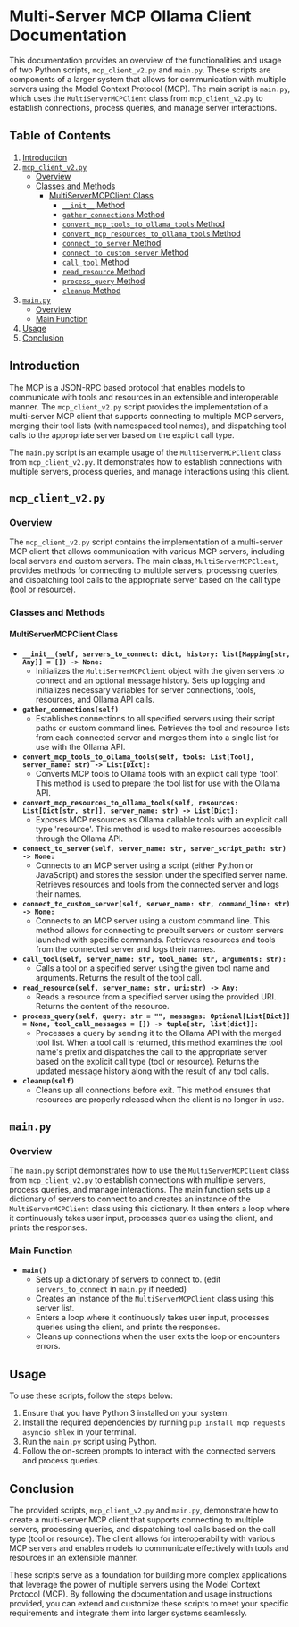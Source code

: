  # Multi-Server MCP Ollama Client Documentation

This documentation provides an overview of the functionalities and usage of two Python scripts, `mcp_client_v2.py` and `main.py`. These scripts are components of a larger system that allows for communication with multiple servers using the Model Context Protocol (MCP). The main script is `main.py`, which uses the `MultiServerMCPClient` class from `mcp_client_v2.py` to establish connections, process queries, and manage server interactions.

## Table of Contents
1. [Introduction](#introduction)
2. [`mcp_client_v2.py`](#mcp_client_v2py)
    - [Overview](#overview)
    - [Classes and Methods](#classes-and-methods)
        * [MultiServerMCPClient Class](#multiservermcpcclient-class)
            + [`__init__` Method](#init-method)
            + [`gather_connections` Method](#gather_connections-method)
            + [`convert_mcp_tools_to_ollama_tools` Method](#convert_mcp_tools_to_ollama_tools-method)
            + [`convert_mcp_resources_to_ollama_tools` Method](#convert_mcp_resources_to_ollama_tools-method)
            + [`connect_to_server` Method](#connect_to_server-method)
            + [`connect_to_custom_server` Method](#connect_to_custom_server-method)
            + [`call_tool` Method](#call_tool-method)
            + [`read_resource` Method](#read_resource-method)
            + [`process_query` Method](#process_query-method)
            + [`cleanup` Method](#cleanup-method)
3. [`main.py`](#mainpy)
    - [Overview](#overview-1)
    - [Main Function](#main-function)
4. [Usage](#usage)
5. [Conclusion](#conclusion)

## Introduction

The MCP is a JSON-RPC based protocol that enables models to communicate with tools and resources in an extensible and interoperable manner. The `mcp_client_v2.py` script provides the implementation of a multi-server MCP client that supports connecting to multiple MCP servers, merging their tool lists (with namespaced tool names), and dispatching tool calls to the appropriate server based on the explicit call type.

The `main.py` script is an example usage of the `MultiServerMCPClient` class from `mcp_client_v2.py`. It demonstrates how to establish connections with multiple servers, process queries, and manage interactions using this client.

## `mcp_client_v2.py`

### Overview

The `mcp_client_v2.py` script contains the implementation of a multi-server MCP client that allows communication with various MCP servers, including local servers and custom servers. The main class, `MultiServerMCPClient`, provides methods for connecting to multiple servers, processing queries, and dispatching tool calls to the appropriate server based on the call type (tool or resource).

### Classes and Methods

#### MultiServerMCPClient Class

- **`__init__(self, servers_to_connect: dict, history: list[Mapping[str, Any]] = []) -> None:`**
    - Initializes the `MultiServerMCPClient` object with the given servers to connect and an optional message history. Sets up logging and initializes necessary variables for server connections, tools, resources, and Ollama API calls.
- **`gather_connections(self)`**
    - Establishes connections to all specified servers using their script paths or custom command lines. Retrieves the tool and resource lists from each connected server and merges them into a single list for use with the Ollama API.
- **`convert_mcp_tools_to_ollama_tools(self, tools: List[Tool], server_name: str) -> List[Dict]:`**
    - Converts MCP tools to Ollama tools with an explicit call type 'tool'. This method is used to prepare the tool list for use with the Ollama API.
- **`convert_mcp_resources_to_ollama_tools(self, resources: List[Dict[str, str]], server_name: str) -> List[Dict]:`**
    - Exposes MCP resources as Ollama callable tools with an explicit call type 'resource'. This method is used to make resources accessible through the Ollama API.
- **`connect_to_server(self, server_name: str, server_script_path: str) -> None:`**
    - Connects to an MCP server using a script (either Python or JavaScript) and stores the session under the specified server name. Retrieves resources and tools from the connected server and logs their names.
- **`connect_to_custom_server(self, server_name: str, command_line: str) -> None:`**
    - Connects to an MCP server using a custom command line. This method allows for connecting to prebuilt servers or custom servers launched with specific commands. Retrieves resources and tools from the connected server and logs their names.
- **`call_tool(self, server_name: str, tool_name: str, arguments: str):`**
    - Calls a tool on a specified server using the given tool name and arguments. Returns the result of the tool call.
- **`read_resource(self, server_name: str, uri:str) -> Any:`**
    - Reads a resource from a specified server using the provided URI. Returns the content of the resource.
- **`process_query(self, query: str = "", messages: Optional[List[Dict]] = None, tool_call_messages = []) -> tuple[str, list[dict]]:`**
    - Processes a query by sending it to the Ollama API with the merged tool list. When a tool call is returned, this method examines the tool name's prefix and dispatches the call to the appropriate server based on the explicit call type (tool or resource). Returns the updated message history along with the result of any tool calls.
- **`cleanup(self)`**
    - Cleans up all connections before exit. This method ensures that resources are properly released when the client is no longer in use.

## `main.py`

### Overview

The `main.py` script demonstrates how to use the `MultiServerMCPClient` class from `mcp_client_v2.py` to establish connections with multiple servers, process queries, and manage interactions. The main function sets up a dictionary of servers to connect to and creates an instance of the `MultiServerMCPClient` class using this dictionary. It then enters a loop where it continuously takes user input, processes queries using the client, and prints the responses.

### Main Function

- **`main()`**
    - Sets up a dictionary of servers to connect to. (edit `servers_to_connect` in `main.py` if needed)
    - Creates an instance of the `MultiServerMCPClient` class using this server list.
    - Enters a loop where it continuously takes user input, processes queries using the client, and prints the responses.
    - Cleans up connections when the user exits the loop or encounters errors.

## Usage

To use these scripts, follow the steps below:

1. Ensure that you have Python 3 installed on your system.
2. Install the required dependencies by running `pip install mcp requests asyncio shlex` in your terminal.
3. Run the `main.py` script using Python.
4. Follow the on-screen prompts to interact with the connected servers and process queries.

## Conclusion

The provided scripts, `mcp_client_v2.py` and `main.py`, demonstrate how to create a multi-server MCP client that supports connecting to multiple servers, processing queries, and dispatching tool calls based on the call type (tool or resource). The client allows for interoperability with various MCP servers and enables models to communicate effectively with tools and resources in an extensible manner.

These scripts serve as a foundation for building more complex applications that leverage the power of multiple servers using the Model Context Protocol (MCP). By following the documentation and usage instructions provided, you can extend and customize these scripts to meet your specific requirements and integrate them into larger systems seamlessly.
